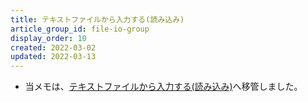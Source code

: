 ```yaml
---
title: テキストファイルから入力する(読み込み)
article_group_id: file-io-group
display_order: 10
created: 2022-03-02
updated: 2022-03-13
---
```

- 当メモは、[テキストファイルから入力する(読み込み)](https://thinktwice.tech/it/reverse_resolution/input_from_text_file_read/)へ移管しました。